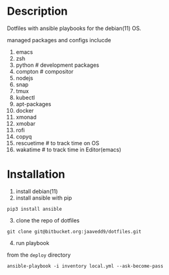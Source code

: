 # Description
Dotfiles with ansible playbooks for the debian(11) OS.

managed packages and configs inclucde
1. emacs
2. zsh
3. python # development packages
4. compton # compositor
5. nodejs
6. snap
7. tmux
8. kubectl
9. apt-packages
10. docker
11. xmonad
12. xmobar
13. rofi
14. copyq
15. rescuetime # to track time on OS
16. wakatime # to track time in Editor(emacs) 


# Installation
1. install debian(11)
2. install ansible with pip
```
pip3 install ansible
```
3. clone the repo of dotfiles
```
git clone git@bitbucket.org:jaavedd9/dotfiles.git
```
4. run playbook

from the `deploy` directory

```
ansible-playbook -i inventory local.yml --ask-become-pass

```
